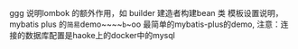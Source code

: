 ggg
说明lombok  的额外作用，如 builder 建造者构建bean
类 模板设置说明，
mybatis plus 的`简易`demo~~~~`b`~oo
最简单的mybatis-plus的demo, 注意：连接的数据库配置是haoke上的docker中的mysql